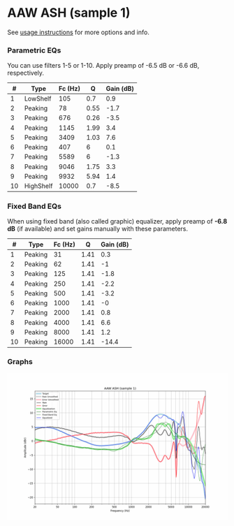 # AAW ASH (sample 1)
See [usage instructions](https://github.com/jaakkopasanen/AutoEq#usage) for more options and info.

### Parametric EQs
You can use filters 1-5 or 1-10. Apply preamp of -6.5 dB or -6.6 dB, respectively.

|   # | Type      |   Fc (Hz) |    Q |   Gain (dB) |
|-----|-----------|-----------|------|-------------|
|   1 | LowShelf  |       105 | 0.7  |         0.9 |
|   2 | Peaking   |        78 | 0.55 |        -1.7 |
|   3 | Peaking   |       676 | 0.26 |        -3.5 |
|   4 | Peaking   |      1145 | 1.99 |         3.4 |
|   5 | Peaking   |      3409 | 1.03 |         7.6 |
|   6 | Peaking   |       407 | 6    |         0.1 |
|   7 | Peaking   |      5589 | 6    |        -1.3 |
|   8 | Peaking   |      9046 | 1.75 |         3.3 |
|   9 | Peaking   |      9932 | 5.94 |         1.4 |
|  10 | HighShelf |     10000 | 0.7  |        -8.5 |

### Fixed Band EQs
When using fixed band (also called graphic) equalizer, apply preamp of **-6.8 dB** (if available) and set gains manually with these parameters.

|   # | Type    |   Fc (Hz) |    Q |   Gain (dB) |
|-----|---------|-----------|------|-------------|
|   1 | Peaking |        31 | 1.41 |         0.3 |
|   2 | Peaking |        62 | 1.41 |        -1   |
|   3 | Peaking |       125 | 1.41 |        -1.8 |
|   4 | Peaking |       250 | 1.41 |        -2.2 |
|   5 | Peaking |       500 | 1.41 |        -3.2 |
|   6 | Peaking |      1000 | 1.41 |        -0   |
|   7 | Peaking |      2000 | 1.41 |         0.8 |
|   8 | Peaking |      4000 | 1.41 |         6.6 |
|   9 | Peaking |      8000 | 1.41 |         1.2 |
|  10 | Peaking |     16000 | 1.41 |       -14.4 |

### Graphs
![](./AAW%20ASH%20(sample%201).png)
